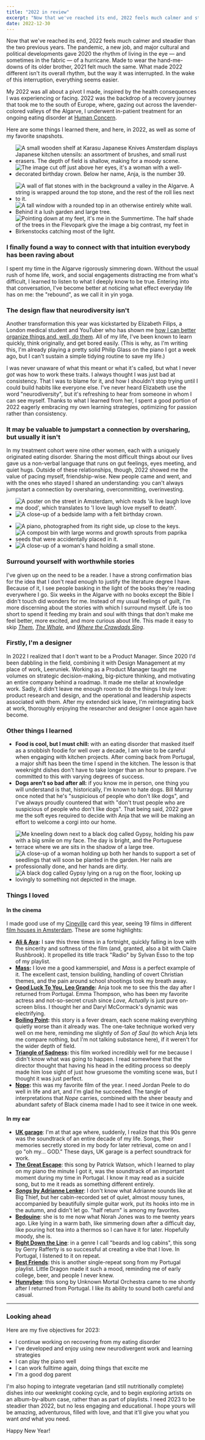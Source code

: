```yaml
---
title: "2022 in review"
excerpt: "Now that we've reached its end, 2022 feels much calmer and steadier than the two previous years."
date: 2022-12-30
---
```

Now that we've reached its end, 2022 feels much calmer and steadier than the two previous years. The pandemic, a new job, and major cultural and political developments gave 2020 the rhythm of living in the eye — and sometimes in the fabric — of a hurricane. Made to wear the hand-me-downs of its older brother, 2021 felt much the same. What made 2022 different isn't its overall rhythm, but the way it was interrupted. In the wake of this interruption, everything seems easier.

My 2022 was all about a pivot I made, inspired by the health consequences I was experiencing or facing. 2022 was the backdrop of a recovery journey that took me to the south of Europe, where, gazing out across the lavender-colored valleys of the Algarve, I underwent in-patient treatment for an ongoing eating disorder at [Human Concern](https://humanconcern.nl/).

Here are some things I learned there, and here, in 2022, as well as some of my favorite snapshots.

<div class="spaced-wrapper">
<ul class="photo-grid photo-grid-duo">
<li><img src="https://res.cloudinary.com/dbi2zounq/image/upload/c_scale,w_500/v1672295755/zinzy.website/2022-in-review-5_tarer9.jpg" alt="A small wooden shelf at Karasu Japanese Knives Amsterdam displays Japanese kitchen utensils: an assortment of brushes, and small rust erasers. The depth of field is shallow, making for a moody scene."></li>
<li><img src="https://res.cloudinary.com/dbi2zounq/image/upload/c_scale,w_500/v1672295755/zinzy.website/2022-in-review-4_namvxo.jpg" alt="The image cut off just above her eyes, it's a woman with a well-decorated birthday crown. Below her name, Anja, is the number 39."></li>
</ul>

<ul class="photo-grid">
<li><img src="https://res.cloudinary.com/dbi2zounq/image/upload/c_scale,w_500/v1672295755/zinzy.website/2022-in-review-9_a74pp8.jpg" alt="A wall of flat stones with in the background a valley in the Algarve. A string is wrapped around the top stone, and the rest of the roll lies next to it."></li>
<li><img src="https://res.cloudinary.com/dbi2zounq/image/upload/c_scale,w_500/v1672295757/zinzy.website/2022-in-review-21_wghwp1.jpg" alt="A tall window with a rounded top in an otherwise entirely white wall. Behind it a lush garden and large tree."></li>
<li><img src="https://res.cloudinary.com/dbi2zounq/image/upload/c_scale,w_500/v1672295761/zinzy.website/2022-in-review-19_whjyta.jpg" alt="Pointing down at my feet, it's me in the Summertime. The half shade of the trees in the Flevopark give the image a big contrast, my feet in Birkenstocks catching most of the light."></li>
</ul>
</div>

### I finally found a way to connect with that intuition everybody has been raving about
I spent my time in the Algarve rigorously simmering down. Without the usual rush of home life, work, and social engagements distracting me from what's difficult, I learned to listen to what I deeply know to be true. Entering into that conversation, I've become better at noticing what effect everyday life has on me: the "rebound", as we call it in yin yoga.

### The design flaw that neurodiversity isn't
Another transformation this year was kickstarted by Elizabeth Filips, a London medical student and YouTuber who has shown me [how I can better organize things and, well, _do_ them](https://www.youtube.com/watch?v=A2sS00egAzg). All of my life, I've been known to learn quickly, think originally, and get bored easily. (This is why, as I'm writing this, I'm already playing a pretty solid Philip Glass on the piano I got a week ago, but I can't sustain a simple tidying routine to save my life.)

I was never unaware of what this meant or what it's called, but what I never _got_ was how to work these traits. I always thought I was just bad at consistency. That I was to blame for it, and how I shouldn't stop trying until I could build habits like everyone else. I've never heard Elizabeth use the word "neurodiversity", but it's refreshing to hear from someone in whom I can see myself. Thanks to what I learned from her, I spent a good portion of 2022 eagerly embracing my own learning strategies, optimizing for passion rather than consistency.

### It may be valuable to jumpstart a connection by oversharing, but usually it isn't
In my treatment cohort were nine other women, each with a uniquely originated eating disorder. Sharing the most difficult things about our lives gave us a non-verbal language that runs on gut feelings, eyes meeting, and quiet hugs. Outside of these relationships, though, 2022 showed me the value of pacing myself, friendship-wise. New people came and went, and with the ones who stayed I shared an understanding: you can't always jumpstart a connection by oversharing, overcommitting, overinvesting.

<div class="spaced-wrapper">
<ul class="photo-grid photo-grid-duo">
<li><img src="https://res.cloudinary.com/dbi2zounq/image/upload/c_scale,w_500/v1672295757/zinzy.website/2022-in-review-17_jqkm4r.jpg" alt="A poster on the street in Amsterdam, which reads 'ik live laugh love me dood', which translates to 'I love laugh love myself to death'."></li>
<li><img src="https://res.cloudinary.com/dbi2zounq/image/upload/c_scale,w_500/v1672295758/zinzy.website/2022-in-review-14_kd7qdp.jpg" alt="A close-up of a bedside lamp with a felt birthday crown."></li>
</ul>

<ul class="photo-grid">
<li><img src="https://res.cloudinary.com/dbi2zounq/image/upload/c_scale,w_500/v1672295754/zinzy.website/2022-in-review-15_chnhyh.jpg" alt="A piano, photographed from its right side, up close to the keys."></li>
<li><img src="https://res.cloudinary.com/dbi2zounq/image/upload/c_scale,w_500/v1672295754/zinzy.website/2022-in-review-3_rsacia.jpg" alt="A compost bin with large worms and growth sprouts from paprika seeds that were accidentally placed in it."></li>
<li><img src="https://res.cloudinary.com/dbi2zounq/image/upload/c_scale,w_500/v1672295753/zinzy.website/2022-in-review-8_lotyk1.jpg" alt="A close-up of a woman's hand holding a small stone."></li>
</ul>
</div>

### Surround yourself with worthwhile stories
I've given up on the need to be a reader. I have a strong confirmation bias for the idea that I don't read enough to justify the literature degree I have. Because of it, I see people basking in the light of the books they're reading everywhere I go. Six weeks in the Algarve with no books except the Bible I didn't touch did wonders for me. Instead of my usual feelings of guilt, I'm more discerning about the stories with which I surround myself. Life is too short to spend it feeding my brain and soul with things that don't make me feel better, more excited, and more curious about life. This made it easy to skip _[Them](https://en.wikipedia.org/wiki/Them_(TV_series)#Reception)_, _[The Whale](https://www.nytimes.com/2022/12/10/opinion/the-whale-film.html)_, and _[Where the Crawdads Sing](https://en.wikipedia.org/wiki/Where_the_Crawdads_Sing)_.

### Firstly, I'm a designer
In 2022 I realized that I don't want to be a Product Manager. Since 2020 I'd been dabbling in the field, combining it with Design Management at my place of work, Leeruniek. Working as a Product Manager taught me volumes on strategic decision-making, big-picture thinking, and motivating an entire company behind a roadmap. It made me stellar at knowledge work. Sadly, it didn't leave me enough room to do the things I truly love: product research and design, and the operational and leadership aspects associated with them. After my extended sick leave, I'm reintegrating back at work, thoroughly enjoying the researcher and designer I once again have become.

### Other things I learned
- **Food is cool, but I must chill:** with an eating disorder that masked itself as a snobbish foodie for well over a decade, I am wise to be careful when engaging with kitchen projects. After coming back from Portugal, a major shift has been the time I spend in the kitchen. The lesson is that weeknight dishes don't have to take longer than an hour to prepare. I've committed to this with varying degrees of success.
- **Dogs aren't so bad after all:** if you know me in person, one thing you will understand is that, historically, I'm known to hate dogs. Bill Murray once noted that he's "suspicious of people who don't like dogs", and I've always proudly countered that with "don't trust people who are suspicious of people who don't like dogs". That being said, 2022 gave me the soft eyes required to decide with Anja that we will be making an effort to welcome a corgi into our home.

<div class="spaced-wrapper">
<ul class="photo-grid">
<li><img src="https://res.cloudinary.com/dbi2zounq/image/upload/c_scale,w_500/v1672295756/zinzy.website/2022-in-review-22_jtwbwi.jpg" alt="Me kneeling down next to a black dog called Gypsy, holding his paw with a big smile on my face. The day is bright, and the Portuguese terrace where we are sits in the shadow of a large tree."></li>
<li><img src="https://res.cloudinary.com/dbi2zounq/image/upload/c_scale,w_500/v1672295754/zinzy.website/2022-in-review-10_ydw99a.jpg" alt="A close-up of a woman holding up both her hands to support a set of seedlings that will soon be planted in the garden. Her nails are professionally done, and her hands are dirty."></li>
<li><img src="https://res.cloudinary.com/dbi2zounq/image/upload/c_scale,w_500/v1672295757/zinzy.website/2022-in-review-13_o3demr.jpg" alt="A black dog called Gypsy lying on a rug on the floor, looking up lovingly to something not depicted in the image."></li>
</ul>
</div>

### Things I loved

#### In the cinema
I made good use of my [Cineville](https://www.cineville.nl/) card this year, seeing 19 films in different [film houses in Amsterdam](https://www.cineville.nl/theaters). These are some highlights:

- **[Ali & Ava](https://www.imdb.com/title/tt11559472/):** I saw this three times in a fortnight, quickly falling in love with the sincerity and softness of the film (and, granted, also a bit with Claire Rushbrook). It propelled its title track "Radio" by Sylvan Esso to the top of my playlist.
- **[Mass](https://www.imdb.com/title/tt11389748/):** I love me a good kammerspiel, and _Mass_ is a perfect example of it. The excellent cast, tension building, handling of covert Christian themes, and the pain around school shootings took my breath away.
- **[Good Luck To You, Leo Grande](https://www.imdb.com/title/tt13352968/):** Anja took me to see this the day after I returned from Portugal. Emma Thompson, who has been my favorite actress and not-so-secret crush since _Love, Actually_ is just pure on-screen bliss. I thought her and Daryl McCormack's dynamic was electrifying.
- **[Boiling Point](https://www.imdb.com/title/tt11127680/):** this story is a fever dream, each scene making everything quietly worse than it already was. The one-take technique worked very well on me here, reminding me slightly of _Son of Saul_ (to which Anja lets me compare nothing, but I'm not talking substance here), if it weren't for the wider depth of field.
- **[Triangle of Sadness](https://www.imdb.com/title/tt7322224/):** this film worked incredibly well for me because I didn't know what was going to happen. I read somewhere that the director thought that having his head in the editing process so deeply made him lose sight of just how gruesome the vomiting scene was, but I thought it was just perfect.
- **[Nope](https://www.imdb.com/title/tt10954984/):** this was my favorite film of the year. I need Jordan Peele to do well in life and art, and I'm glad he succeeded. The tangle of interpretations that _Nope_ carries, combined with the sheer beauty and abundant safety of Black cinema made I had to see it twice in one week.

#### In my ear
- **[UK garage](https://open.spotify.com/playlist/2ubfQRrDsy6MEOKfptWEFt?si=70e6b75a48fa41cd)**: I'm at that age where, suddenly, I realize that this 90s genre was the soundtrack of an entire decade of my life. Songs, their memories secretly stored in my body for later retrieval, come on and I go "oh my... GOD." These days, UK garage is a perfect soundtrack for work.
- **[The Great Escape](https://open.spotify.com/track/1GIPP103zfsythULEpsmdw?si=e8af6a7cd6d74ed5)**: this song by Patrick Watson, which I learned to play on my piano the minute I got it, was the soundtrack of an important moment during my time in Portugal. I know it may read as a suicide song, but to me it reads as something different entirely.
- **[_Songs_ by Adrianne Lenker](https://open.spotify.com/album/2Qt8Z1LB3Fsrf6nhBNsvUJ?si=A9bEvaz7R7SOmX1r86zGTw)**: I don't know what Adrianne sounds like at Big Thief, but her cabin-recorded set of quiet, almost mousy tunes, accompanied by beautifully simple guitar work, put its hooks into me in the autumn, and didn't let go. "half return" is among my favorites.
- **[Bedouine](https://open.spotify.com/artist/6IiZemRMna678qNhiRkYI5?si=CvXOTbiRSiyFo6MnWs8Fcw)**: she is to me now what Norah Jones was to me twenty years ago. Like lying in a warm bath, like simmering down after a difficult day, like pouring hot tea into a thermos so I can have it for later. Hopefully moody, she is.
- **[Right Down the Line](https://open.spotify.com/track/2Xb6wJYGi0QXwURw5WWvI5?si=c4edaf562d154d15)**: in a genre I call "beards and log cabins", this song by Gerry Rafferty is so successful at creating a vibe that I love. In Portugal, I listened to it on repeat.
- **[Best Friends](https://open.spotify.com/track/5qxXZwGd1HEH12g8vRjr4J?si=8da62d3c045447f8)**: this is another single-repeat song from my Portugal playlist. Little Dragon made it such a mood, reminding me of early college, beer, and people I never knew.
- **[Hunnybee](https://open.spotify.com/track/6AAYNz8jXvVlgG9IpYi42Z?si=8b9ae3a327584c3b)**: this song by Unknown Mortal Orchestra came to me shortly after I returned from Portugal. I like its ability to sound both careful and casual.

---

### Looking ahead
Here are my five objectives for 2023:
- I continue working on recovering from my eating disorder
- I've developed and enjoy using new neurodivergent work and learning strategies
- I can play the piano well
- I can work fulltime again, doing things that excite me
- I'm a good dog parent

I'm also hoping to integrate vegetarian (and still nutritionally complete) dishes into our weeknight cooking cycle, and to begin exploring artists on an album-by-album case, rather than as part of playlists. I need 2023 to be steadier than 2022, but no less engaging and educational. I hope yours will be amazing, adventurous, filled with love, and that it'll give you what you want _and_ what you need.

Happy New Year!